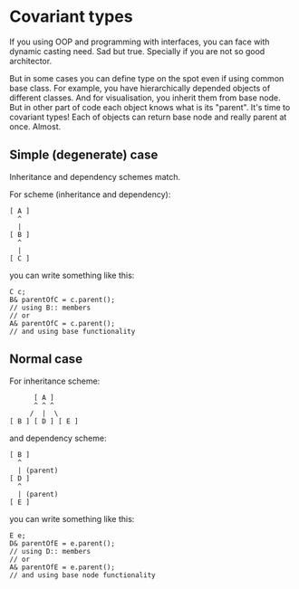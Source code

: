 # Covariant types

If you using OOP and programming with interfaces, you can face with dynamic casting need. Sad but true. Specially if you are not so good architector.

But in some cases you can define type on the spot even if using common base class. For example, you have hierarchically depended objects of different classes. And for visualisation, you inherit them from base node. But in other part of code each object knows what is its "parent".
It's time to covariant types! Each of objects can return base node and really parent at once. Almost.

## Simple (degenerate) case

Inheritance and dependency schemes match.

For scheme (inheritance and dependency):
```
[ A ]
  ^
  |
[ B ]
  ^
  |
[ C ]
```
you can write something like this:
```
C c;
B& parentOfC = c.parent();
// using B:: members
// or
A& parentOfC = c.parent();
// and using base functionality
```

## Normal case

For inheritance scheme:
```
      [ A ]
      ^ ^ ^
     /  |  \
[ B ] [ D ] [ E ]
```
and dependency scheme:
```
[ B ]
  ^
  | (parent)
[ D ]
  ^
  | (parent)
[ E ]
```
you can write something like this:
```
E e;
D& parentOfE = e.parent();
// using D:: members
// or
A& parentOfE = e.parent();
// and using base node functionality
```
